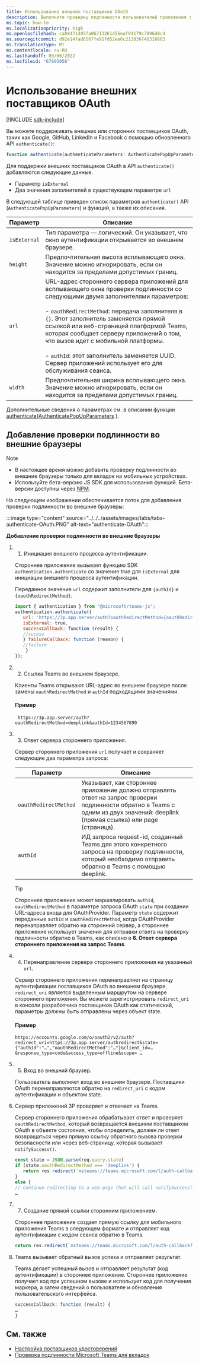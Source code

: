 ```yaml
---
title: Использование внешних поставщиков OAuth
description: Выполните проверку подлинности пользователей приложения с помощью внешних поставщиков OAuth и узнайте, как добавить его во внешний браузер.
ms.topic: how-to
ms.localizationpriority: high
ms.openlocfilehash: ca88471405fa06713261d56eaf94179c7896d8c4
ms.sourcegitcommit: d92e14fad6567fe91fd52ee6c213836740316683
ms.translationtype: MT
ms.contentlocale: ru-RU
ms.lasthandoff: 09/06/2022
ms.locfileid: "67605056"
---
```

# <a name="use-external-oauth-providers"></a>Использование внешних поставщиков OAuth

[!INCLUDE [sdk-include](~/includes/sdk-include.md)]

Вы можете поддерживать внешних или сторонних поставщиков OAuth, таких как Google, GitHub, LinkedIn и Facebook с помощью обновленного API `authenticate()`:

```JavaScript
function authenticate(authenticateParameters: AuthenticatePopUpParameters): Promise<string>
```

Для поддержки внешних поставщиков OAuth в API `authenticate()` добавляются следующие данные.

* Параметр `isExternal`
* Два значения заполнителей в существующем параметре `url`

В следующей таблице приведен список параметров `authenticate()` API (`AuthenticatePopUpParameters`) и функций, а также их описания.

| Параметр| Описание|
| --- | --- |
|`isExternal` | Тип параметра — логический. Он указывает, что окно аутентификации открывается во внешнем браузере.|
|`height` |Предпочтительная высота всплывающего окна. Значение можно игнорировать, если он находится за пределами допустимых границ.|
|`url`  <br>|URL-адрес стороннего сервера приложений для всплывающего окна проверки подлинности со следующими двумя заполнителями параметров:</br> <br> - `oauthRedirectMethod`: передача заполнителя в `{}`. Этот заполнитель заменяется прямой ссылкой или веб-страницей платформой Teams, которая сообщает серверу приложений о том, что вызов идет с мобильной платформы.</br> <br> - `authId`: этот заполнитель заменяется UUID. Сервер приложений использует его для обслуживания сеанса.| 
|`width`|Предпочтительная ширина всплывающего окна. Значение можно игнорировать, если он находится за пределами допустимых границ.|

Дополнительные сведения о параметрах см. в описании функции [authenticate(AuthenticatePopUpParameters](/javascript/api/@microsoft/teams-js/authentication#@microsoft-teams-js-authentication-authenticate) ).

## <a name="add-authentication-to-external-browsers"></a>Добавление проверки подлинности во внешние браузеры

> [!NOTE]
> * В настоящее время можно добавить проверку подлинности во внешние браузеры только для вкладок на мобильных устройствах. 
> * Используйте бета-версию JS SDK для использования функций. Бета-версии доступны через [NPM](https://www.npmjs.com/package/@microsoft/teams-js/v/1.12.0-beta.2).

На следующем изображении обеспечивается поток для добавления проверки подлинности во внешние браузеры:

 :::image type="content" source="../../../assets/images/tabs/tabs-authenticate-OAuth.PNG" alt-text="authenticate-OAuth":::

**Добавление проверки подлинности во внешние браузеры**

1. 1. Инициация внешнего процесса аутентификации.

   Стороннее приложение вызывает функцию SDK `authentication.authenticate` со значение true для `isExternal` для инициации внешнего процесса аутентификации.

   Переданное значение `url` содержит заполнители для `{authId}` и `{oauthRedirectMethod}`.  


    ```JavaScript
    import { authentication } from "@microsoft/teams-js";
    authentication.authenticate({
       url: 'https://3p.app.server/auth?oauthRedirectMethod={oauthRedirectMethod}&authId={authId}',
       isExternal: true,
       successCallback: function (result) {
       //sucess 
       } failureCallback: function (reason) {
       //failure 
        }
    });
    ```

2. 2. Ссылка Teams во внешнем браузере.

   Клиенты Teams открывают URL-адрес во внешнем браузере после замены `oauthRedirectMethod` и `authId` подходящими значениями.

   #### <a name="example"></a>Пример

   ```http
    https://3p.app.server/auth?oauthRedirectMethod=deeplink&authId=1234567890 
   ```

3. 3. Ответ сервера стороннего приложения.

   Сервер стороннего приложения `url` получает и сохраняет следующие два параметра запроса:

   | Параметр | Описание|
   | --- | --- |
   | `oauthRedirectMethod` |Указывает, как стороннее приложение должно отправлять ответ на запрос проверки подлинности обратно в Teams с одним из двух значений: deeplink (прямая ссылка) или page (страница).|
   |`authId` | ИД запроса request-id, созданный Teams для этого конкретного запроса на проверку подлинности, который необходимо отправить обратно в Teams с помощью deeplink.|

    > [!TIP]
    > Стороннее приложение может маршалировать `authId`, `oauthRedirectMethod` в параметре запроса OAuth `state` при создании URL-адреса входа для OAuthProvider. Параметр `state` содержит переданные `authId` и `oauthRedirectMethod`, когда OAuthProvider перенаправляет обратно на сторонний сервер, а стороннее приложение использует значения для отправки ответа на проверку подлинности обратно в Teams, как описано в **6. Ответ сервера стороннего приложения на запрос Teams**.

4. 4. Перенаправление сервера стороннего приложения на указанный `url`.

   Сервер стороннего приложения перенаправляет на страницу аутентификации поставщиков OAuth во внешнем браузере. `redirect_uri` является выделенным маршрутом на сервере стороннего приложения. Вы можете зарегистрировать `redirect_uri` в консоли разработчика поставщиков OAuth как статический, параметры должны быть отправлены через объект state.

   #### <a name="example"></a>Пример

    ```http
    https://accounts.google.com/o/oauth2/v2/auth?redirect_uri=https://3p.app.server/authredirect&state={"authId":"…","oauthRedirectMethod":"…"}&client_id=…    &response_type=code&access_type=offline&scope= … 
    ```

5. 5. Вход во внешний браузер.

   Пользователь выполняет вход во внешнем браузере. Поставщики OAuth перенаправляются обратно на `redirect_uri` с кодом аутентификации и объектом state.

6. Сервер приложений 3P проверяет и отвечает на Teams.

   Сервер стороннего приложения обрабатывает ответ и проверяет `oauthRedirectMethod`, который возвращается внешним поставщиком OAuth в объекте состояния, чтобы определить, должен ли ответ возвращаться через прямую ссылку обратного вызова проверки безопасности или через веб-страницу, которая вызывает `notifySuccess()`.

      ```JavaScript
      const state = JSON.parse(req.query.state)
      if (state.oauthRedirectMethod === 'deeplink') {
         return res.redirect('msteams://teams.microsoft.com/l/auth-callback?authId=${state.authId}&result=${req.query.code}')
      }
      else {
      // continue redirecting to a web-page that will call notifySuccess() – usually this method is used in Teams-Web
      …
      ```

7. 7. Создание прямой ссылки сторонним приложением.

   Стороннее приложение создает прямую ссылку для мобильного приложения Teams в следующем формате и отправляет код аутентификации с кодом сеанса обратно в Teams.

   ```JavaScript
   return res.redirect(`msteams://teams.microsoft.com/l/auth-callback?authId=${state.authId}&result=${req.query.code}`)
   ```

 8. Teams вызывает обратный вызов успеха и отправляет результат.

    Teams делает успешный вызов и отправляет результат (код аутентификации) в стороннее приложение. Стороннее приложение получает код при успешном вызове и использует код для получения маркера, а затем сведений о пользователе и обновления пользовательского интерфейса.

      ```JavaScript
      successCallback: function (result) { 
      … 
      } 
      ```

## <a name="see-also"></a>См. также

* [Настройка поставщиков удостоверений](../../../concepts/authentication/configure-identity-provider.md)
* [Проверка подлинности Microsoft Teams для вкладок](auth-flow-tab.md)
